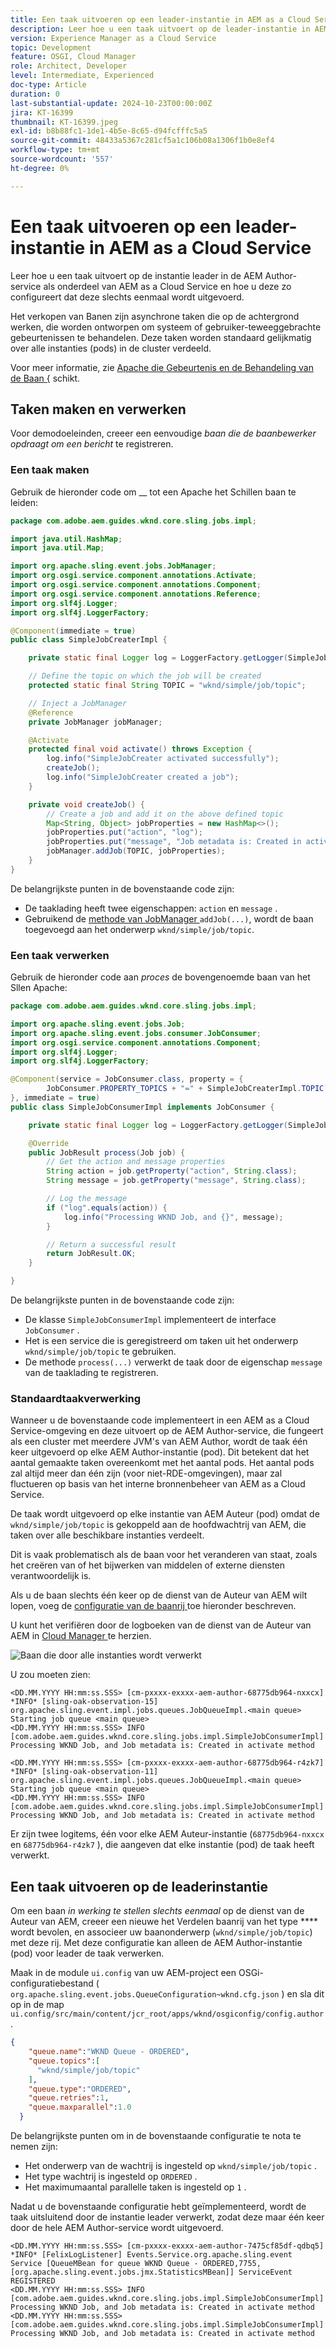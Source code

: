 ```yaml
---
title: Een taak uitvoeren op een leader-instantie in AEM as a Cloud Service
description: Leer hoe u een taak uitvoert op de leader-instantie in AEM as a Cloud Service.
version: Experience Manager as a Cloud Service
topic: Development
feature: OSGI, Cloud Manager
role: Architect, Developer
level: Intermediate, Experienced
doc-type: Article
duration: 0
last-substantial-update: 2024-10-23T00:00:00Z
jira: KT-16399
thumbnail: KT-16399.jpeg
exl-id: b8b88fc1-1de1-4b5e-8c65-d94fcfffc5a5
source-git-commit: 48433a5367c281cf5a1c106b08a1306f1b0e8ef4
workflow-type: tm+mt
source-wordcount: '557'
ht-degree: 0%

---
```


# Een taak uitvoeren op een leader-instantie in AEM as a Cloud Service

Leer hoe u een taak uitvoert op de instantie leader in de AEM Author-service als onderdeel van AEM as a Cloud Service en hoe u deze zo configureert dat deze slechts eenmaal wordt uitgevoerd.

Het verkopen van Banen zijn asynchrone taken die op de achtergrond werken, die worden ontworpen om systeem of gebruiker-teweeggebrachte gebeurtenissen te behandelen. Deze taken worden standaard gelijkmatig over alle instanties (pods) in de cluster verdeeld.

Voor meer informatie, zie [ Apache die Gebeurtenis en de Behandeling van de Baan {](https://sling.apache.org/documentation/bundles/apache-sling-eventing-and-job-handling.html) schikt.

## Taken maken en verwerken

Voor demodoeleinden, creeer een eenvoudige _baan die de baanbewerker opdraagt om een bericht_ te registreren.

### Een taak maken

Gebruik de hieronder code om __ tot een Apache het Schillen baan te leiden:

```java
package com.adobe.aem.guides.wknd.core.sling.jobs.impl;

import java.util.HashMap;
import java.util.Map;

import org.apache.sling.event.jobs.JobManager;
import org.osgi.service.component.annotations.Activate;
import org.osgi.service.component.annotations.Component;
import org.osgi.service.component.annotations.Reference;
import org.slf4j.Logger;
import org.slf4j.LoggerFactory;

@Component(immediate = true)
public class SimpleJobCreaterImpl {

    private static final Logger log = LoggerFactory.getLogger(SimpleJobCreaterImpl.class);

    // Define the topic on which the job will be created
    protected static final String TOPIC = "wknd/simple/job/topic";

    // Inject a JobManager
    @Reference
    private JobManager jobManager;

    @Activate
    protected final void activate() throws Exception {
        log.info("SimpleJobCreater activated successfully");
        createJob();
        log.info("SimpleJobCreater created a job");
    }

    private void createJob() {
        // Create a job and add it on the above defined topic
        Map<String, Object> jobProperties = new HashMap<>();
        jobProperties.put("action", "log");
        jobProperties.put("message", "Job metadata is: Created in activate method");
        jobManager.addJob(TOPIC, jobProperties);
    }
}
```

De belangrijkste punten in de bovenstaande code zijn:

- De taaklading heeft twee eigenschappen: `action` en `message` .
- Gebruikend de [ methode van JobManager ](https://javadoc.io/doc/com.adobe.aem/aem-sdk-api/latest/org/apache/sling/event/jobs/JobManager.html) `addJob(...)`, wordt de baan toegevoegd aan het onderwerp `wknd/simple/job/topic`.

### Een taak verwerken

Gebruik de hieronder code aan _proces_ de bovengenoemde baan van het Sllen Apache:

```java
package com.adobe.aem.guides.wknd.core.sling.jobs.impl;

import org.apache.sling.event.jobs.Job;
import org.apache.sling.event.jobs.consumer.JobConsumer;
import org.osgi.service.component.annotations.Component;
import org.slf4j.Logger;
import org.slf4j.LoggerFactory;

@Component(service = JobConsumer.class, property = {
        JobConsumer.PROPERTY_TOPICS + "=" + SimpleJobCreaterImpl.TOPIC
}, immediate = true)
public class SimpleJobConsumerImpl implements JobConsumer {

    private static final Logger log = LoggerFactory.getLogger(SimpleJobConsumerImpl.class);

    @Override
    public JobResult process(Job job) {
        // Get the action and message properties
        String action = job.getProperty("action", String.class);
        String message = job.getProperty("message", String.class);

        // Log the message
        if ("log".equals(action)) {
            log.info("Processing WKND Job, and {}", message);
        }

        // Return a successful result
        return JobResult.OK;
    }

}
```

De belangrijkste punten in de bovenstaande code zijn:

- De klasse `SimpleJobConsumerImpl` implementeert de interface `JobConsumer` .
- Het is een service die is geregistreerd om taken uit het onderwerp `wknd/simple/job/topic` te gebruiken.
- De methode `process(...)` verwerkt de taak door de eigenschap `message` van de taaklading te registreren.

### Standaardtaakverwerking

Wanneer u de bovenstaande code implementeert in een AEM as a Cloud Service-omgeving en deze uitvoert op de AEM Author-service, die fungeert als een cluster met meerdere JVM&#39;s van AEM Author, wordt de taak één keer uitgevoerd op elke AEM Author-instantie (pod). Dit betekent dat het aantal gemaakte taken overeenkomt met het aantal pods. Het aantal pods zal altijd meer dan één zijn (voor niet-RDE-omgevingen), maar zal fluctueren op basis van het interne bronnenbeheer van AEM as a Cloud Service.

De taak wordt uitgevoerd op elke instantie van AEM Auteur (pod) omdat de `wknd/simple/job/topic` is gekoppeld aan de hoofdwachtrij van AEM, die taken over alle beschikbare instanties verdeelt.

Dit is vaak problematisch als de baan voor het veranderen van staat, zoals het creëren van of het bijwerken van middelen of externe diensten verantwoordelijk is.

Als u de baan slechts één keer op de dienst van de Auteur van AEM wilt lopen, voeg de [ configuratie van de baanrij ](#how-to-run-a-job-on-the-leader-instance) toe hieronder beschreven.

U kunt het verifiëren door de logboeken van de dienst van de Auteur van AEM in [ Cloud Manager ](https://experienceleague.adobe.com/en/docs/experience-manager-learn/cloud-service/debugging/debugging-aem-as-a-cloud-service/logs#cloud-manager) te herzien.

![ Baan die door alle instanties wordt verwerkt ](./assets/run-job-once/job-processed-by-all-instances.png)


U zou moeten zien:

```
<DD.MM.YYYY HH:mm:ss.SSS> [cm-pxxxx-exxxx-aem-author-68775db964-nxxcx] *INFO* [sling-oak-observation-15] org.apache.sling.event.impl.jobs.queues.JobQueueImpl.<main queue> Starting job queue <main queue>
<DD.MM.YYYY HH:mm:ss.SSS> INFO [com.adobe.aem.guides.wknd.core.sling.jobs.impl.SimpleJobConsumerImpl] Processing WKND Job, and Job metadata is: Created in activate method

<DD.MM.YYYY HH:mm:ss.SSS> [cm-pxxxx-exxxx-aem-author-68775db964-r4zk7] *INFO* [sling-oak-observation-11] org.apache.sling.event.impl.jobs.queues.JobQueueImpl.<main queue> Starting job queue <main queue>
<DD.MM.YYYY HH:mm:ss.SSS> INFO [com.adobe.aem.guides.wknd.core.sling.jobs.impl.SimpleJobConsumerImpl] Processing WKND Job, and Job metadata is: Created in activate method
```

Er zijn twee logitems, één voor elke AEM Auteur-instantie (`68775db964-nxxcx` en `68775db964-r4zk7` ), die aangeven dat elke instantie (pod) de taak heeft verwerkt.

## Een taak uitvoeren op de leaderinstantie

Om een baan _in werking te stellen slechts eenmaal_ op de dienst van de Auteur van AEM, creeer een nieuwe het Verdelen baanrij van het type **** wordt bevolen, en associeer uw baanonderwerp (`wknd/simple/job/topic`) met deze rij. Met deze configuratie kan alleen de AEM Author-instantie (pod) voor leader de taak verwerken.

Maak in de module `ui.config` van uw AEM-project een OSGi-configuratiebestand ( `org.apache.sling.event.jobs.QueueConfiguration~wknd.cfg.json` ) en sla dit op in de map `ui.config/src/main/content/jcr_root/apps/wknd/osgiconfig/config.author` .

```json
{
    "queue.name":"WKND Queue - ORDERED",
    "queue.topics":[
      "wknd/simple/job/topic"
    ],
    "queue.type":"ORDERED",
    "queue.retries":1,
    "queue.maxparallel":1.0
  }
```

De belangrijkste punten om in de bovenstaande configuratie te nota te nemen zijn:

- Het onderwerp van de wachtrij is ingesteld op `wknd/simple/job/topic` .
- Het type wachtrij is ingesteld op `ORDERED` .
- Het maximumaantal parallelle taken is ingesteld op `1` .

Nadat u de bovenstaande configuratie hebt geïmplementeerd, wordt de taak uitsluitend door de instantie leader verwerkt, zodat deze maar één keer door de hele AEM Author-service wordt uitgevoerd.

```
<DD.MM.YYYY HH:mm:ss.SSS> [cm-pxxxx-exxxx-aem-author-7475cf85df-qdbq5] *INFO* [FelixLogListener] Events.Service.org.apache.sling.event Service [QueueMBean for queue WKND Queue - ORDERED,7755, [org.apache.sling.event.jobs.jmx.StatisticsMBean]] ServiceEvent REGISTERED
<DD.MM.YYYY HH:mm:ss.SSS> INFO [com.adobe.aem.guides.wknd.core.sling.jobs.impl.SimpleJobConsumerImpl] Processing WKND Job, and Job metadata is: Created in activate method
<DD.MM.YYYY HH:mm:ss.SSS> [com.adobe.aem.guides.wknd.core.sling.jobs.impl.SimpleJobConsumerImpl] Processing WKND Job, and Job metadata is: Created in activate method
```
